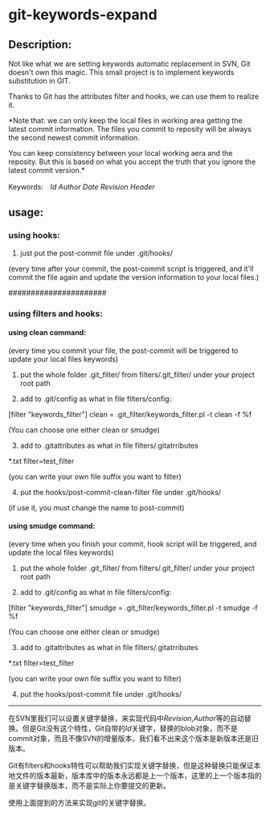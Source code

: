 # git-keywords-expand

## Description:

Not like what we are setting keywords automatic replacement in SVN, Git doesn't own this magic. This small project is to implement  keywords substitution in GIT.

Thanks to Git has the attributes filter and hooks, we can use them to realize it. 

*Note that: we can only keep the local files in working area getting the latest commit information. The files you commit to reposity will be always the second newest commit information. 

You can keep consistency between your local working aera and the reposity. But this is based on what you accept the truth that you ignore the latest commit version.*

Keywords:　$Id$ $Author$ $Date$ $Revision$ $Header$



## usage:

### using hooks:

1) just put the post-commit file under .git/hooks/

(every time after your commit, the post-commit script is triggered, and it'll commit the file again and update the version information to your local files.)

######################

### using filters and hooks:

#### using clean command:

(every time you commit your file, the post-commit will be triggered to update your local files keywords)

1) put the whole folder .git_filter/ from filters/.git_filter/ under your project root path

2) add to .git/config as what in file filters/config:

[filter "keywords_filter"]
    clean = .git_filter/keywords_filter.pl -t clean -f %f

(You can choose one either clean or smudge)

3) add to .gitattributes as what in file filters/.gitatrributes

*.txt filter=test_filter

(you can write your own file suffix you want to filter)

4) put the hooks/post-commit-clean-filter file under .git/hooks/

(if use it, you must change the name to post-commit)


#### using smudge command:

(every time when you finish your commit, hook script will be triggered, and update the local files keywords)


1) put the whole folder .git_filter/ from filters/.git_filter/ under your project root path

2) add to .git/config as what in file filters/config:

[filter "keywords_filter"]
    smudge = .git_filter/keywords_filter.pl -t smudge -f %f

(You can choose one either clean or smudge)

3) add to .gitattributes as what in file filters/.gitatrributes

*.txt filter=test_filter

(you can write your own file suffix you want to filter)

4) put the hooks/post-commit file under .git/hooks/

------------------------------

在SVN里我们可以设置关键字替换，来实现代码中$Revision$,$Author$等的自动替换。但是Git没有这个特性，Git自带的$Id$关键字，替换的blob对象，而不是commit对象，而且不像SVN的增量版本，我们看不出来这个版本是新版本还是旧版本。

Git有filters和hooks特性可以帮助我们实现关键字替换，但是这种替换只能保证本地文件的版本最新，版本库中的版本永远都是上一个版本，这里的上一个版本指的是关键字替换版本，而不是实际上你要提交的更新。

使用上面提到的方法来实现git的关键字替换。
